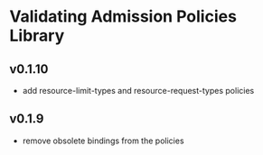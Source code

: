 # Validating Admission Policies Library
## v0.1.10
* add resource-limit-types and resource-request-types policies

## v0.1.9
* remove obsolete bindings from the policies
